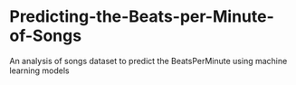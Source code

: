 # Predicting-the-Beats-per-Minute-of-Songs
An analysis of songs dataset to predict the BeatsPerMinute using machine learning models
